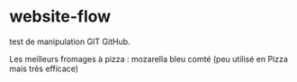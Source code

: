 # website-flow

test de manipulation GIT GitHub.

Les meilleurs fromages à pizza : 
mozarella
bleu
comté (peu utilisé en Pizza mais très efficace)